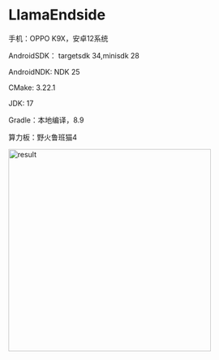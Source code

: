 # LlamaEndside
手机：OPPO K9X，安卓12系统

AndroidSDK： targetsdk 34,minisdk 28

AndroidNDK: NDK 25

CMake: 3.22.1

JDK: 17

Gradle：本地编译，8.9

算力板：野火鲁班猫4

<img width="399" alt="result" src="https://github.com/user-attachments/assets/c7d696cd-93d1-4e42-8cc8-1c0506ae13c3">


